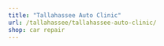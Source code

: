 ```yaml
---
title: "Tallahassee Auto Clinic"
url: /tallahassee/tallahassee-auto-clinic/
shop: car repair
---
```

